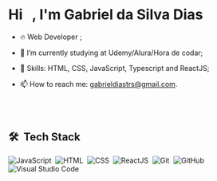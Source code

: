 <h1 align="left">Hi <img src="https://raw.githubusercontent.com/kaueMarques/kaueMarques/master/hi.gif" width="12px">, I'm Gabriel da Silva Dias</h1>

- 🔥  Web Developer ;

- 🔭 I’m currently studying at Udemy/Alura/Hora de codar;

- 🌱 Skills: HTML, CSS, JavaScript, Typescript and ReactJS;

- 📫 How to reach me: gabrieldiastrs@gmail.com.


<br><br>

## 🛠 &nbsp;Tech Stack

![JavaScript](https://img.shields.io/badge/-JavaScript-05122A?style=flat&logo=javascript)&nbsp;
![HTML](https://img.shields.io/badge/-HTML-05122A?style=flat&logo=HTML5)&nbsp;
![CSS](https://img.shields.io/badge/-CSS-05122A?style=flat&logo=CSS3&logoColor=1572B6)&nbsp;
![ReactJS](https://img.shields.io/badge/-ReactJS-05122A?style=flat&logo=React&logoColor=1572B6)&nbsp;
![Git](https://img.shields.io/badge/-Git-05122A?style=flat&logo=git)&nbsp;
![GitHub](https://img.shields.io/badge/-GitHub-05122A?style=flat&logo=github)&nbsp;
![Visual Studio Code](https://img.shields.io/badge/-Visual%20Studio%20Code-05122A?style=flat&logo=visual-studio-code&logoColor=007ACC)&nbsp;
